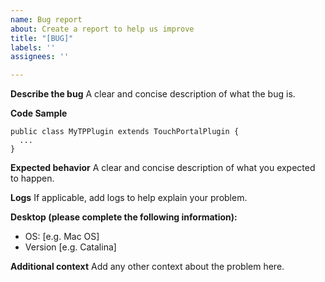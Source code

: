 ```yaml
---
name: Bug report
about: Create a report to help us improve
title: "[BUG]"
labels: ''
assignees: ''

---
```


**Describe the bug**
A clear and concise description of what the bug is.

**Code Sample**
```
public class MyTPPlugin extends TouchPortalPlugin {
  ...
}
```

**Expected behavior**
A clear and concise description of what you expected to happen.

**Logs**
If applicable, add logs to help explain your problem.

**Desktop (please complete the following information):**
 - OS: [e.g. Mac OS]
 - Version [e.g. Catalina]

**Additional context**
Add any other context about the problem here.
